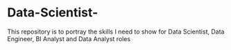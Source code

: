 # Data-Scientist-
This repository is to portray the skills I need to show for  Data Scientist, Data Engineer, BI Analyst and Data Analyst roles
